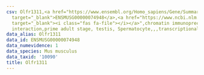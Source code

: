 ```yaml
---
csv: Olfr1311,<a href="https://www.ensembl.org/Homo_sapiens/Gene/Summary?db=core;g=ENSMUSG00000074948"
  target="_blank">ENSMUSG00000074948</a>,<a href="https://www.ncbi.nlm.nih.gov/pubmed/25450459"
  target="_blank"><i class="fas fa-file"></i></a>",chromatin immunoprecipitation assay,direct
  interaction,prime adult stage, testis, Spermatocyte,,,transcriptional regulation,
data_alias: Olfr1311
data_id: ENSMUSG00000074948
data_numevidence: 1
data_species: Mus musculus
data_taxid: '10090'
title: Olfr1311
---
```

